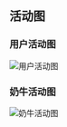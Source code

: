 ## 活动图

### 用户活动图

![用户活动图](F:/SYSU_3.2/study/swsad/project/Dashboard/documents/usecase_diagram/actforuser.jpg)

### 奶牛活动图

![奶牛活动图](F:/SYSU_3.2/study/swsad/project/Dashboard/documents/usecase_diagram/actfor2.jpg)